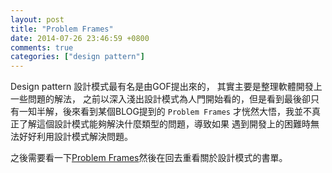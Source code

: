 ```yaml
---
layout: post
title: "Problem Frames"
date: 2014-07-26 23:46:59 +0800
comments: true
categories: ["design pattern"]
---
```


Design pattern 設計模式最有名是由GOF提出來的， 其實主要是整理軟體開發上一些問題的解法，
之前以深入淺出設計模式為人門開始看的，但是看到最後卻只有一知半解，後來看到某個BLOG提到的
`Problem Frames` 才恍然大悟，我並不真正了解這個設計模式能夠解決什麼類型的問題，導致如果
遇到開發上的困難時無法好好利用設計模式解決問題。

之後需要看一下[Problem Frames]然後在回去重看關於設計模式的書單。


[Problem Frames]:http://www.amazon.com/Problem-Frames-Analysing-Structuring-Development/dp/020159627X/ref=pd_sim_b_1?ie=UTF8&refRID=1C3RGNNSA0J2RF13K5XJ